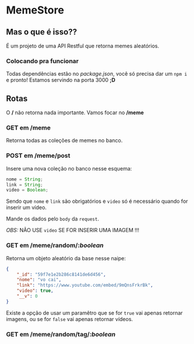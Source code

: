 # MemeStore

## Mas o que é isso??
É um projeto de uma API Restful que retorna memes aleatórios.

### Colocando pra funcionar
Todas dependências estão no *package.json*, você só precisa dar um ` npm i ` e pronto! Estamos servindo na porta 3000 **;D**

## Rotas
O **/** não retorna nada importante. Vamos focar no **/meme**

### GET em __/meme__
Retorna todas as coleções de memes no banco.

### POST em __/meme/post__
Insere uma nova coleção no banco nesse esquema:
```js
nome = String;
link = String;
video = Boolean;
```
Sendo que `nome` e `link` são obrigatórios e `video` só é necessário quando for inserir um vídeo.

Mande os dados pelo `body` da `request`.

*OBS:* NÃO USE `video` SE FOR INSERIR UMA IMAGEM !!!

### GET em __/meme/random/*:boolean*__
Retorna um objeto aleatório da base nesse naipe:
```json
{
    "_id": "59f7e1e2b286c8141de6d456",
    "nome": "vo cai",
    "link": "https://www.youtube.com/embed/9mQnsFrkrBk",
    "video": true,
    "__v": 0
}
```
Existe a opção de usar um paramêtro que se for `true` vai apenas retornar imagens, ou se for `false` vai apenas retornar vídeos. 

### GET em __/meme/random/tag/*:boolean*__